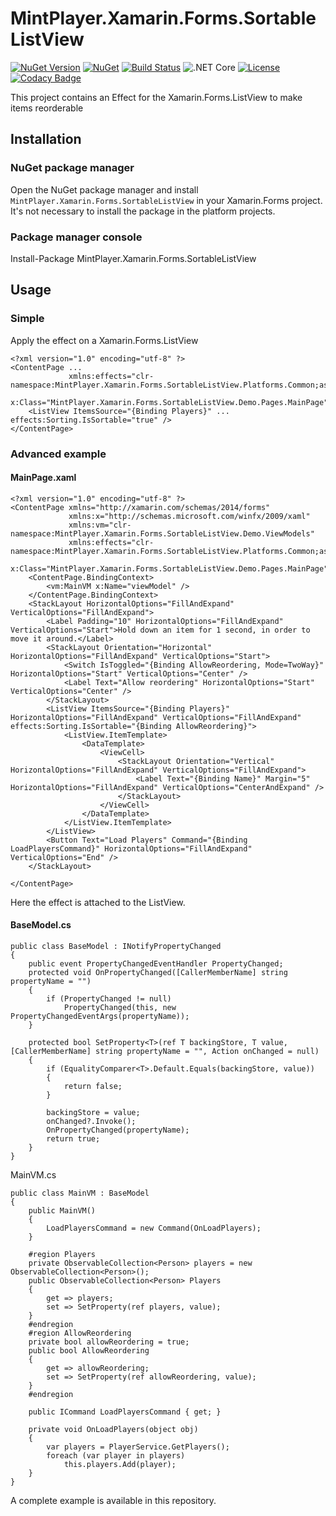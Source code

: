 # MintPlayer.Xamarin.Forms.SortableListView
[![NuGet Version](https://img.shields.io/nuget/v/MintPlayer.Xamarin.Forms.SortableListView.svg?style=flat)](https://www.nuget.org/packages/MintPlayer.Xamarin.Forms.SortableListView)
[![NuGet](https://img.shields.io/nuget/dt/MintPlayer.Xamarin.Forms.SortableListView.svg?style=flat)](https://www.nuget.org/packages/MintPlayer.Xamarin.Forms.SortableListView)
[![Build Status](https://travis-ci.org/MintPlayer/MintPlayer.Xamarin.Forms.SortableListView.svg?branch=master)](https://travis-ci.org/MintPlayer/MintPlayer.Xamarin.Forms.SortableListView)
![.NET Core](https://github.com/MintPlayer/MintPlayer.Xamarin.Forms.SortableListView/workflows/.NET%20Core/badge.svg)
[![License](https://img.shields.io/badge/License-Apache%202.0-green.svg)](https://opensource.org/licenses/Apache-2.0)
[![Codacy Badge](https://app.codacy.com/project/badge/Grade/b7c01f2a24624a1585b8efe0bbe17954)](https://www.codacy.com/gh/MintPlayer/MintPlayer.Xamarin.Forms.SortableListView/dashboard?utm_source=github.com&amp;utm_medium=referral&amp;utm_content=MintPlayer/MintPlayer.Xamarin.Forms.SortableListView&amp;utm_campaign=Badge_Grade)

This project contains an Effect for the Xamarin.Forms.ListView to make items reorderable

## Installation
### NuGet package manager
Open the NuGet package manager and install `MintPlayer.Xamarin.Forms.SortableListView` in your Xamarin.Forms project. It's not necessary to install the package in the platform projects.
### Package manager console
Install-Package MintPlayer.Xamarin.Forms.SortableListView

## Usage
### Simple
Apply the effect on a Xamarin.Forms.ListView

    <?xml version="1.0" encoding="utf-8" ?>
    <ContentPage ...
                 xmlns:effects="clr-namespace:MintPlayer.Xamarin.Forms.SortableListView.Platforms.Common;assembly=MintPlayer.Xamarin.Forms.SortableListView"
                 x:Class="MintPlayer.Xamarin.Forms.SortableListView.Demo.Pages.MainPage">
        <ListView ItemsSource="{Binding Players}" ... effects:Sorting.IsSortable="true" />
    </ContentPage>

### Advanced example
#### MainPage.xaml

    <?xml version="1.0" encoding="utf-8" ?>
    <ContentPage xmlns="http://xamarin.com/schemas/2014/forms"
                 xmlns:x="http://schemas.microsoft.com/winfx/2009/xaml"
                 xmlns:vm="clr-namespace:MintPlayer.Xamarin.Forms.SortableListView.Demo.ViewModels"
                 xmlns:effects="clr-namespace:MintPlayer.Xamarin.Forms.SortableListView.Platforms.Common;assembly=MintPlayer.Xamarin.Forms.SortableListView"
                 x:Class="MintPlayer.Xamarin.Forms.SortableListView.Demo.Pages.MainPage">
        <ContentPage.BindingContext>
            <vm:MainVM x:Name="viewModel" />
        </ContentPage.BindingContext>
        <StackLayout HorizontalOptions="FillAndExpand" VerticalOptions="FillAndExpand">
            <Label Padding="10" HorizontalOptions="FillAndExpand" VerticalOptions="Start">Hold down an item for 1 second, in order to move it around.</Label>
            <StackLayout Orientation="Horizontal" HorizontalOptions="FillAndExpand" VerticalOptions="Start">
                <Switch IsToggled="{Binding AllowReordering, Mode=TwoWay}" HorizontalOptions="Start" VerticalOptions="Center" />
                <Label Text="Allow reordering" HorizontalOptions="Start" VerticalOptions="Center" />
            </StackLayout>
            <ListView ItemsSource="{Binding Players}" HorizontalOptions="FillAndExpand" VerticalOptions="FillAndExpand" effects:Sorting.IsSortable="{Binding AllowReordering}">
                <ListView.ItemTemplate>
                    <DataTemplate>
                        <ViewCell>
                            <StackLayout Orientation="Vertical" HorizontalOptions="FillAndExpand" VerticalOptions="FillAndExpand">
                                <Label Text="{Binding Name}" Margin="5" HorizontalOptions="FillAndExpand" VerticalOptions="CenterAndExpand" />
                            </StackLayout>
                        </ViewCell>
                    </DataTemplate>
                </ListView.ItemTemplate>
            </ListView>
            <Button Text="Load Players" Command="{Binding LoadPlayersCommand}" HorizontalOptions="FillAndExpand" VerticalOptions="End" />
        </StackLayout>

    </ContentPage>

Here the effect is attached to the ListView.

#### BaseModel.cs

    public class BaseModel : INotifyPropertyChanged
    {
        public event PropertyChangedEventHandler PropertyChanged;
        protected void OnPropertyChanged([CallerMemberName] string propertyName = "")
        {
            if (PropertyChanged != null)
                PropertyChanged(this, new PropertyChangedEventArgs(propertyName));
        }

        protected bool SetProperty<T>(ref T backingStore, T value, [CallerMemberName] string propertyName = "", Action onChanged = null)
        {
            if (EqualityComparer<T>.Default.Equals(backingStore, value))
            {
                return false;
            }

            backingStore = value;
            onChanged?.Invoke();
            OnPropertyChanged(propertyName);
            return true;
        }
    }

MainVM.cs

    public class MainVM : BaseModel
    {
        public MainVM()
        {
            LoadPlayersCommand = new Command(OnLoadPlayers);
        }

        #region Players
        private ObservableCollection<Person> players = new ObservableCollection<Person>();
        public ObservableCollection<Person> Players
        {
            get => players;
            set => SetProperty(ref players, value);
        }
        #endregion
        #region AllowReordering
        private bool allowReordering = true;
        public bool AllowReordering
        {
            get => allowReordering;
            set => SetProperty(ref allowReordering, value);
        }
        #endregion

        public ICommand LoadPlayersCommand { get; }

        private void OnLoadPlayers(object obj)
        {
            var players = PlayerService.GetPlayers();
            foreach (var player in players)
                this.players.Add(player);
        }
    }

A complete example is available in this repository.
